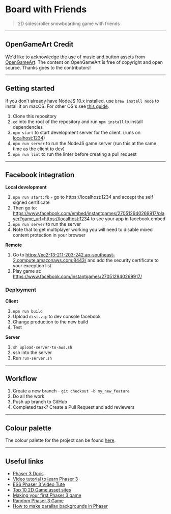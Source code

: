 # Board with Friends
> 2D sidescroller snowboarding game with friends

---
## OpenGameArt Credit
We'd like to acknowledge the use of music and button assets from [OpenGameArt](https://opengameart.org/). The content on OpenGameArt is free of copyright and open source. Thanks goes to the contributors!

---

## Getting started
If you don't already have NodeJS 10.x installed, use `brew install node` to install it on macOS. For other OS's see [this guide](https://nodejs.org/en/download/package-manager/).

1. Clone this repository
2. `cd` into the root of the repository and run `npm install` to install dependencies
3. `npm start` to start development server for the client. (runs on [localhost:1234](http://localhost:1234/))
4. `npm run server` to run the NodeJS game server (run this at the same time as the client to dev)
5. `npm run lint` to run the linter before creating a pull request


---

## Facebook integration

__Local development__
1. `npm run start:fb` - go to https://localhost:1234 and accept the self signed certificate
2. Then go to: https://www.facebook.com/embed/instantgames/270512940269917/player?game_url=https://localhost:1234 to see your app in facebook embed
3. `npm run server` to run the server
4. Note that to get multiplayer working you will need to disable mixed content protection in your browser


__Remote__
1. Go to https://ec2-13-211-203-242.ap-southeast-2.compute.amazonaws.com:8443/ and add the security certificate to your exception list
2. Play game at: https://www.facebook.com/instantgames/270512940269917/


### Deployment
__Client__
1. `npm run build`
2. Upload `dist.zip` to dev console facebook
3. Change production to the new build
4. Test

__Server__
1. `sh upload-server-to-aws.sh`
2. ssh into the server
3. Run `run-server.sh`

---

## Workflow

1. Create a new branch - `git checkout -b my_new_feature`
2. Do all the work
3. Push up branch to GitHub
4. Completed task? Create a Pull Request and add reviewers

---

## Colour palette
The colour palette for the project can be found [here](http://colorpeek.com/#466e85,8fb2c4,d0dde4,ecefed,395123,6e8c52,d91b1e,540f0f,9b1417,fc9b2d,54ded8).

---

## Useful links
- [Phaser 3 Docs](https://photonstorm.github.io/phaser3-docs/index.html)
- [Video tutorial to learn Phaser 3](https://youtu.be/T9kOFSFvgKc?t=7m)
- [ES6 Phaser 3 Video Tute](https://www.youtube.com/watch?v=7cpZ5Y7THmo)
- [Top 10 2D Game asset sites](https://www.gamasutra.com/blogs/DavidYing/20151221/262323/Top_10_Best_2D_Game_Asset_sites.php)
- [Making your first Phaser 3 game](https://www.phaser.io/tutorials/making-your-first-phaser-3-game)
- [Random Phaser 3 Game](http://labs.phaser.io/edit.html?src=src\games\mass%20attack\updated.js)
- [How to make parallax backgrounds in Phaser](https://www.joshmorony.com/how-to-create-a-parallax-background-in-phaser/)

